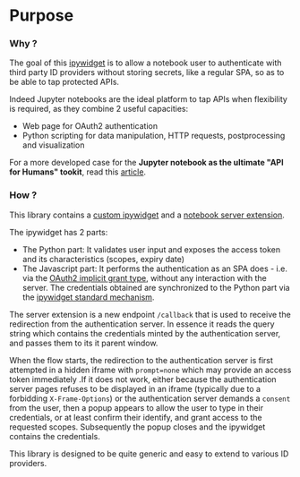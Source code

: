 # Purpose

### Why ?

The goal of this [ipywidget](https://ipywidgets.readthedocs.io/en/latest/) is to allow a notebook user to authenticate with third party ID providers without storing secrets, like a regular SPA, so as to be able to tap protected APIs.

Indeed Jupyter notebooks are the ideal platform to tap APIs when flexibility is required, as they combine 2 useful capacities:

-   Web page for OAuth2 authentication
-   Python scripting for data manipulation, HTTP requests, postprocessing and visualization

For a more developed case for the **Jupyter notebook as the ultimate "API for Humans" tookit**, read this [article](https://medium.com/@olivier.borderies/oauth2-from-inside-a-jupyter-notebook-5f5e61ec5d38).

### How ?

This library contains a [custom ipywidget](https://blog.jupyter.org/authoring-custom-jupyter-widgets-2884a462e724) and a [notebook server extension](https://jupyter-notebook.readthedocs.io/en/stable/extending/handlers.html#writing-a-notebook-server-extension).

The ipywidget has 2 parts:

-   The Python part: It validates user input and exposes the access token and its characteristics (scopes, expiry date)
-   The Javascript part: It performs the authentication as an SPA does - i.e. via the [OAuth2 implicit grant type](https://oauth.net/2/grant-types/implicit/), without any interaction with the server. The credentials obtained are synchronized to the Python part via the [ipywidget standard mechanism](https://ipywidgets.readthedocs.io/en/latest/examples/Widget%20Low%20Level.html#Synchronized-state).

The server extension is a new endpoint `/callback` that is used to receive the redirection from the authentication server. In essence it reads the query string which contains the credentials minted by the authentication server, and passes them to its it parent window.

When the flow starts, the redirection to the authentication server is first attempted in a hidden iframe with `prompt=none` which may provide an access token immediately .If it does not work, either because the authentication server pages refuses to be displayed in an iframe (typically due to a forbidding `X-Frame-Options`) or the authentication server demands a `consent` from the user, then a popup appears to allow the user to type in their credentials, or at least confirm their identify, and grant access to the requested scopes. Subsequently the popup closes and the ipywidget contains the credentials.

This library is designed to be quite generic and easy to extend to various ID providers.

